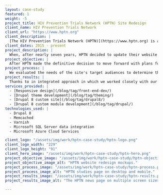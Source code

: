 ```yaml
---
layout: case-study
featured: 1
weight: -5
project_title: HIV Prevention Trials Network (HPTN) Site Redesign
client_name: HIV Prevention Trials Network
client_url: "https://www.hptn.org"
client_description: |
  [The HIV Prevention Trials Network (HPTN)](https://www.hptn.org) is a worldwide collaborative clinical trials network that brings together investigators, ethicists, community and other partners to develop and test the safety and efficacy of interventions designed to prevent the acquisition and transmission of HIV.
client_dates: 2015 - present
project_description: |
  When, after nearly seven years, HPTN decided to update their website to a modern, mobile-friendly site that was relatively easy to maintain and support, they started evaluating the capabitites of various content management systems that would meet their needs.  They settled on Drupal 8.
project_objective: |
  After HPTN made the definitive decision to move forward with plans for a website redesign using Drupal 8 as the basis for the content driven application, their primary objectives were: to provide their site users with a clean, modern site that loads easily on mobile devices in areas of the world with less than optimal bandwidth, and to provide the content maintainers with low maintenance, user friendly site that is intuitive and easy to use when adding and maintaining content.
project_process: |
  We evaluated the needs of the site's target audiences to determine the best path forward with the site design.  Once the design was completed, we began implementing the functional components of the site using Drupal 8.  We heavily relied on Drupal content entities to house data coming from legacy systems that was to be displayed on the site, themed the site so that it would render properly on a variety of mobile devices in use by remote scientists and clinical workers around the world, and leveraged both Drupal and external caching mechanisms to ensure prompt delivery of requests to end users.
project_results: |
  Thanks to in integrated approach in which we worked closely with our client, the new site launched in time for the HPTN Annual Conference, the ongoing maintenance and administration of the content has decreased dramatically, and both the corporate site maintainers and the remote users reaped the benefits of an easily navigable, mobile-friendly delivery of data.
services_provided: |
  - [Responsive design](/blog/tag/front-end-dev/)
  - [Drupal theme development](/blog/tag/theming/)
  - [Drupal 8 custom site](/blog/tag/drupal8/)
  - [Drupal 8 custom module development](/blog/tag/drupal/)
technologies_used: |
  - Drupal 8
  - Memcached
  - Varnish
  - Microsoft SQL Server data integration
  - Microsoft Azure Cloud Services

client_logo: "/assets/img/work/hptn-case-study/hptn-logo.png"
client_logo_width: "229"
client_logo_height: "91"
client_hero_image: "/assets/img/work/hptn-case-study/hptn-hero.png"
project_objective_image: "/assets/img/work/hptn-case-study/hptn-objective.png"
project_objective_image_alt: "HPTN website redesign mockups."
project_process_image: "/assets/img/work/hptn-case-study/hptn-process.png"
project_process_image_alt: "HPTN studies page on desktop and mobile."
project_results_image: "/assets/img/work/hptn-case-study/hptn-results.png"
project_results_image_alt: "The HPTN news page on multiple screen sizes."

---
```

